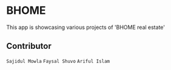 # BHOME

This app is showcasing various projects of 'BHOME real estate'

## Contributor
`Sajidul Mowla`
`Faysal Shuvo`
`Ariful Islam`